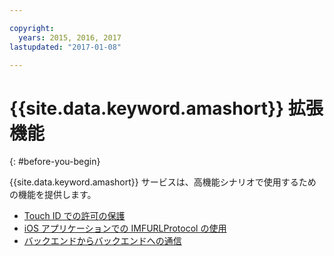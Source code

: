 ```yaml
---

copyright:
  years: 2015, 2016, 2017
lastupdated: "2017-01-08"

---
```


# {{site.data.keyword.amashort}} 拡張機能
{: #before-you-begin}

{{site.data.keyword.amashort}} サービスは、高機能シナリオで使用するための機能を提供します。
* [Touch ID での許可の保護](advanced-topics-touchid.html)
* [iOS アプリケーションでの IMFURLProtocol の使用](advanced-topics-IMFURLProtocol.html)
* [バックエンドからバックエンドへの通信](advanced-topics-oauthsdk.html)
